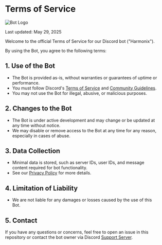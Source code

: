 # Terms of Service

![Bot Logo](https://cdn.discordapp.com/attachments/1353311244483821633/1377711568850128938/IMG_20250529_234256.png?ex=6839f562&is=6838a3e2&hm=ec96dff0d54a6c024e8bcce20d84121c4df8b8ce5a9bd8525d782e83b32f3537&)

Last updated: May 29, 2025

Welcome to the official Terms of Service for our Discord bot ("Harmonix").

By using the Bot, you agree to the following terms:

## 1. Use of the Bot
- The Bot is provided as-is, without warranties or guarantees of uptime or performance.
- You must follow Discord's [Terms of Service](https://discord.com/terms) and [Community Guidelines](https://discord.com/guidelines).
- You may not use the Bot for illegal, abusive, or malicious purposes.

## 2. Changes to the Bot
- The Bot is under active development and may change or be updated at any time without notice.
- We may disable or remove access to the Bot at any time for any reason, especially in cases of abuse.

## 3. Data Collection
- Minimal data is stored, such as server IDs, user IDs, and message content required for bot functionality.
- See our [Privacy Policy](./PRIVACY_POLICY.md) for more details.

## 4. Limitation of Liability
- We are not liable for any damages or losses caused by the use of this Bot.

## 5. Contact
If you have any questions or concerns, feel free to open an issue in this repository or contact the bot owner via Discord [Support Server](https://discord.gg/hjSV93j93j).
